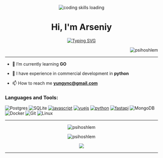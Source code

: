 <p align="center"><img src="https://media.tenor.com/itjFesV8_RUAAAAi/soulja-boy-pepe.gif" alt="coding skills loading"></p>

<h1 align="center">Hi, I'm Arseniy</h1>
<p align="center"><a href="https://git.io/typing-svg"><img src="https://readme-typing-svg.herokuapp.com?font=Fira+Code&pause=1000&width=435&lines=backend+developer+from+Russia" alt="Typing SVG" /></a></p>

<p align="right"> <img src="https://www.codewars.com/users/cybershlem/badges/small" alt="psihoshlem" /> </p>

<hr>

- 🌱 I’m currently learning **GO**

- 👯 I have experience in commercial development in **python**

- 📫 How to reach me **[yungync@gmail.com](https://mail.google.com/mail/?view=cm&fs=1&to=yungync@gmail.com)**


<h3 align="left">Languages and Tools:</h3>

![Postgres](https://img.shields.io/badge/postgres-%23316192.svg?style=for-the-badge&logo=postgresql&logoColor=white)
![SQLite](https://img.shields.io/badge/sqlite-%2307405e.svg?style=for-the-badge&logo=sqlite&logoColor=white)
[![javascript](https://img.shields.io/badge/javascript-%23323330.svg?style=for-the-badge&logo=javascript&logoColor=%23F7DF1E)]("https://learn.javascript.ru/")
[![vuejs](https://img.shields.io/badge/vuejs-%2335495e.svg?style=for-the-badge&logo=vuedotjs&logoColor=%234FC08D)]("https://ru.vuejs.org/")
[![python](https://img.shields.io/badge/python-3670A0?style=for-the-badge&logo=python&logoColor=ffdd54)]("https://www.python.org/")
[![fastapi](https://img.shields.io/badge/FastAPI-005571?style=for-the-badge&logo=fastapi)]("https://fastapi.tiangolo.com/")
![MongoDB](https://img.shields.io/badge/MongoDB-%234ea94b.svg?style=for-the-badge&logo=mongodb&logoColor=white)
![Docker](https://img.shields.io/badge/docker-%230db7ed.svg?style=for-the-badge&logo=docker&logoColor=white)
![Git](https://img.shields.io/badge/git-%23F05033.svg?style=for-the-badge&logo=git&logoColor=white)
![Linux](https://img.shields.io/badge/Linux-FCC624?style=for-the-badge&logo=linux&logoColor=black)

<hr>

<p align="center"><img src="https://github-readme-stats.vercel.app/api/top-langs?username=psihoshlem&show_icons=true&theme=dark&locale=en&layout=compact" alt="psihoshlem" /></p>


<p align="center"><img src="https://github-readme-streak-stats.herokuapp.com/?user=psihoshlem&theme=dark" alt="psihoshlem" /></p>

<p align="center"><img src="https://github-profile-summary-cards.vercel.app/api/cards/profile-details?username=psihoshlem&theme=dark"></p>

<hr>